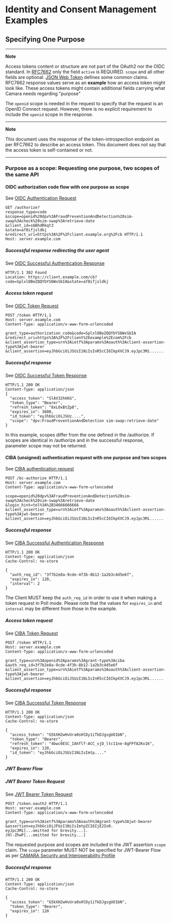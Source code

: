 # Identity and Consent Management Examples

## Specifying One Purpose

---
**Note**

Access tokens content or structure are not part of the OAuth2 nor the OIDC standard. In [RFC7662](https://datatracker.ietf.org/doc/html/rfc7662) only the field `active` is REQUIRED.
`scope` and all other fields are optional. [JSON Web Token](https://datatracker.ietf.org/doc/html/rfc7519#section-4.1) defines some common claims.
RFC7662 response values serve as an **example** how an access token might look like. These access tokens might contain additional fields carrying what Camara needs regarding "purpose"

The `openid` scope is needed in the request to specify that the request is an OpenID Connect request. However, there is no explicit requirement to include the `openid` scope in the response.

---
**Note**

This document uses the response of the token-introspection endpoint as per RFC7662 to describe an access token.
This document does not say that the access token is self-contained or not.

---

### Purpose as a scope: Requesting one purpose, two scopes of the same API

#### OIDC authorization code flow with one purpose as scope

See [OIDC Authentication Request](https://openid.net/specs/openid-connect-core-1_0.html#AuthRequest)

```
GET /authorize?
response_type=code
&scope=openid%20dpv%3AFraudPreventionAndDetection%20sim-swap%3Acheck%20sim-swap%3Aretrieve-date
&client_id=s6BhdRkqt3
&state=af0ifjsldkj
&redirect_uri=https%3A%2F%2Fclient.example.org%2Fcb HTTP/1.1
Host: server.example.com
```

##### Successful response redirecting the user agent 

See [OIDC Successful Authentication Response](https://openid.net/specs/openid-connect-core-1_0.html#AuthResponse)

```
HTTP/1.1 302 Found 
Location: https://client.example.com/cb?code=SplxlOBeZQQYbYS6WxSbIA&state=af0ifjsldkj
```

##### Access token request

See [OIDC Token Request](https://openid.net/specs/openid-connect-core-1_0.html#TokenRequest)


```
POST /token HTTP/1.1
Host: server.example.com 
Content-Type: application/x-www-form-urlencoded 

grant_type=authorization_code&code=SplxlOBeZQQYbYS6WxSbIA
&redirect_uri=https%3A%2F%2Fclient%2Eexample%2Ecom%2Fcb
&client_assertion_type=urn%3Aietf%3Aparams%3Aoauth%3Aclient-assertion-type%3Ajwt-bearer
&client_assertion=eyJhbGciOiJSUzI1NiIsInR5cCI6IkpXVCJ9.eyJpc3Mi......
```

##### Successful response

See [OIDC Successful Token Response](https://openid.net/specs/openid-connect-core-1_0.html#TokenResponse)

```
HTTP/1.1 200 OK
Content-Type: application/json
{
  "access_token": "SlAV32hkKG",
  "token_type": "Bearer",
  "refresh_token": "8xLOxBtZp8",
  "expires_in": 3600,
  "id_token": "eyJhbGciOiJSUz....",
  "scope": "dpv:FraudPreventionAndDetection sim-swap:retrieve-date"
}
```
In this example, scopes differ from the one defined in the /authorize. If scopes are identical in /authorize and in the successful response, parameter scope may not be returned.


#### CIBA (unsigned) authentication request with one purpose and two scopes

See [CIBA authentication request](https://openid.net/specs/openid-client-initiated-backchannel-authentication-core-1_0.html#rfc.section.7.1)

```
POST /bc-authorize HTTP/1.1
Host: server.example.com
Content-Type: application/x-www-form-urlencoded

scope=openid%20dpv%3AFraudPreventionAndDetection%20sim-swap%3Acheck%20sim-swap%3Aretrieve-date
&login_hint=tel%3A%2B34666666666
&client_assertion_type=urn%3Aietf%3Aparams%3Aoauth%3Aclient-assertion-type%3Ajwt-bearer
&client_assertion=eyJhbGciOiJSUzI1NiIsInR5cCI6IkpXVCJ9.eyJpc3Mi......
```


##### Successful response

See [CIBA Successful Authentication Response](https://openid.net/specs/openid-client-initiated-backchannel-authentication-core-1_0.html#rfc.section.7.3)

```
HTTP/1.1 200 OK
Content-Type: application/json
Cache-Control: no-store

{
  "auth_req_id": "3f7b2e8a-9cde-4f3b-8b12-1a2b3c4d5e6f",
  "expires_in": 120,
  "interval": 2
}
```
The Client MUST keep the `auth_req_id` in order to use it when making a token request in Poll mode.
Please note that the values for `expires_in` and `interval` may be different from those in the example.

##### Access token request

See [CIBA Token Request](https://openid.net/specs/openid-client-initiated-backchannel-authentication-core-1_0.html#rfc.section.10.1)


```
POST /token HTTP/1.1
Host: server.example.com
Content-Type: application/x-www-form-urlencoded

grant_type=urn%3Aopenid%3Aparams%3Agrant-type%3Aciba
&auth_req_id=3f7b2e8a-9cde-4f3b-8b12-1a2b3c4d5e6f
&client_assertion_type=urn%3Aietf%3Aparams%3Aoauth%3Aclient-assertion-type%3Ajwt-bearer
&client_assertion=eyJhbGciOiJSUzI1NiIsInR5cCI6IkpXVCJ9.eyJpc3Mi......   
```

##### Successful response

See [CIBA Successful Token Response](https://openid.net/specs/openid-client-initiated-backchannel-authentication-core-1_0.html#rfc.section.10.1.1)

```       
HTTP/1.1 200 OK
Content-Type: application/json
Cache-Control: no-store

{
  "access_token": "G5kXH2wHvUra0sHlDy1iTkDJgsgUO1bN",
  "token_type": "Bearer",
  "refresh_token": "4bwc0ESC_IAhflf-ACC_vjD_ltc11ne-8gFPfA2Kx16",
  "expires_in": 120,
  "id_token": "eyJhbGciOiJSUzI1NiIsImtp...."
}
```

##### JWT Bearer Flow

##### JWT Bearer Token Request

See [JWT Bearer Token Request](https://datatracker.ietf.org/doc/html/rfc7523#section-4)

```
POST /token.oauth2 HTTP/1.1
Host: server.example.com
Content-Type: application/x-www-form-urlencoded

grant_type=urn%3Aietf%3Aparams%3Aoauth%3Agrant-type%3Ajwt-bearer
&assertion=eyJhbGciOiJFUzI1NiIsImtpZCI6IjE2In0.
eyJpc3Mi[...omitted for brevity...].
J9l-ZhwP[...omitted for brevity...]
```
The requested purpose and scopes are included in the JWT assertion `scope` claim. The `scope` parameter MUST NOT be specified for JWT-Bearer Flow as per [CAMARA Security and Interoperability Profile](CAMARA-Security-Interoperability.md#jwt-bearer-flow) 

##### Successful response

```
HTTP/1.1 200 OK
Content-Type: application/json
Cache-Control: no-store

{
  "access_token": "G5kXH2wHvUra0sHlDy1iTkDJgsgUO1bN",
  "token_type": "Bearer",
  "expires_in": 120
}
```